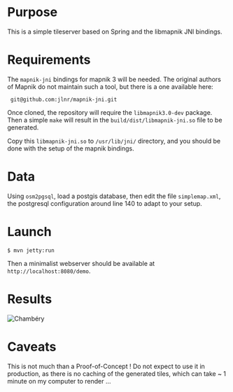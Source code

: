 # Purpose

This is a simple tileserver based on Spring and the libmapnik JNI bindings.

# Requirements

The `mapnik-jni` bindings for mapnik 3 will be needed. The original authors of
Mapnik do not maintain such a tool, but there is a one available here:

```
 git@github.com:jlnr/mapnik-jni.git
```

Once cloned, the repository will require the `libmapnik3.0-dev` package. Then a
simple `make` will result in the `build/dist/libmapnik-jni.so` file to be
generated.

Copy this `libmapnik-jni.so` to `/usr/lib/jni/` directory, and you should
be done with the setup of the mapnik bindings.

# Data

Using `osm2pgsql`, load a postgis database, then edit the file `simplemap.xml`,
the postgresql configuration around line 140 to adapt to your setup.


# Launch

```
$ mvn jetty:run
```

Then a minimalist webserver should be available at
`http://localhost:8080/demo`.

# Results

![Chambéry](https://raw.githubusercontent.com/pmauduit/mapnik-java/master/chambery.png)

# Caveats

This is not much than a Proof-of-Concept ! Do not expect to use it in
production, as there is no caching of the generated tiles, which can take ~ 1
minute on my computer to render ...

